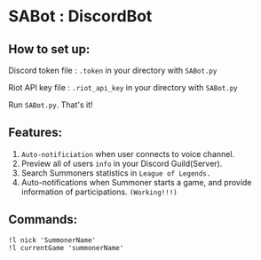 # SABot : DiscordBot
## How to set up:

Discord token file : `.token` in your directory with `SABot.py`

Riot API key file : `.riot_api_key` in your directory with `SABot.py`

Run `SABot.py`. That's it!

## Features:

1. `Auto-notificiation` when user connects to voice channel.
2. Preview all of users `info` in your Discord Guild(Server).
3. Search Summoners statistics in `League of Legends.`
4. Auto-notifications when Summoner starts a game, and provide information of participations. `(Working!!!)`

## Commands:

    !l nick 'SummonerName'
    !l currentGame 'summonerName'
